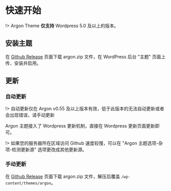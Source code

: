 # 快速开始

!> Argon Theme **仅支持** Wordpress 5.0 及以上的版本。

## 安装主题

在 [Github Release](https://github.com/solstice23/argon-theme/releases) 页面下载 argon.zip 文件，在 WordPress 后台 "主题" 页面上传、安装并启用。

## 更新

### 自动更新

!> 自动更新仅在 Argon v0.55 及以上版本有效，低于此版本的无法自动更新或者会出现错误，请手动更新

Argon 主题接入了 Wordpress 更新机制，直接在 Wordpress 更新页面更新即可。

!> 如果您的服务器所在区域访问 Github 速度较慢，可以在 "Argon 主题选项-杂项-检测更新源" 选项更改成其他更新源。

### 手动更新

在 [Github Release](https://github.com/solstice23/argon-theme/releases) 页面下载 argon.zip 文件，解压后覆盖 `/wp-content/themes/argon`。
